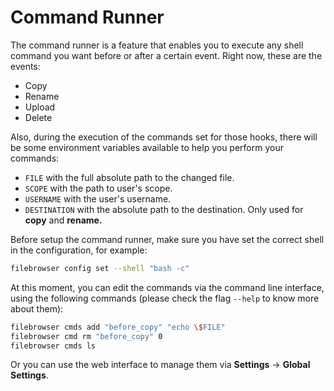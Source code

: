 # Command Runner

The command runner is a feature that enables you to execute any shell command you want before or after a certain event. Right now, these are the events:

* Copy
* Rename
* Upload
* Delete

Also, during the execution of the commands set for those hooks, there will be some environment variables available to help you perform your commands:

* `FILE` with the full absolute path to the changed file.
* `SCOPE` with the path to user's scope.
* `USERNAME` with the user's username.
* `DESTINATION` with the absolute path to the destination. Only used for **copy** and **rename.**

Before setup the command runner, make sure you have set the correct shell in the configuration, for example:

```bash
filebrowser config set --shell "bash -c"
```

At this moment, you can edit the commands via the command line interface, using the following commands \(please check the flag `--help` to know more about them\):

```bash
filebrowser cmds add "before_copy" "echo \$FILE"
filebrowser cmd rm "before_copy" 0
filebrowser cmds ls
```

Or you can use the web interface to manage them via **Settings** → **Global Settings**.

